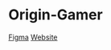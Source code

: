 # Origin-Gamer

[Figma](https://www.figma.com/file/n7gTWjDOxMImLLGNRU8x7B/Origin-Gamer)
[Website](http://21asphyxia.42web.io/)
